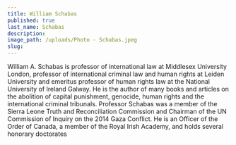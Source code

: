 ```yaml
---
title: William Schabas
published: true
last_name: Schabas
description:
image_path: /uploads/Photo - Schabas.jpeg
slug:
---
```



William A. Schabas is professor of international law at Middlesex University London, professor of international criminal law and human rights at Leiden University and emeritus professor of human rights law at the National University of Ireland Galway. He is the author of many books and articles on the abolition of capital punishment, genocide, human rights and the international criminal tribunals. Professor Schabas was a member of the Sierra Leone Truth and Reconciliation Commission and Chairman of the UN Commission of Inquiry on the 2014 Gaza Conflict. He is an Officer of the Order of Canada, a member of the Royal Irish Academy, and holds several honorary doctorates